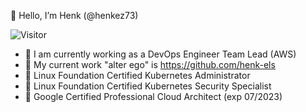 👋 Hello, I’m Henk (@henkez73)

![Visitor](https://visitor-badge.laobi.icu/badge?page_id=henkez73.repoName)

- 🔭 I am currently working as a DevOps Engineer Team Lead (AWS)
- 🔭 My current work "alter ego" is https://github.com/henk-els
- 🌱 Linux Foundation Certified Kubernetes Administrator
- 🌱 Linux Foundation Certified Kubernetes Security Specialist
- 🌱 Google Certified Professional Cloud Architect (exp 07/2023)

<!---
henkez73/henkez73 is a ✨ special ✨ repository because its `README.md` (this file) appears on your GitHub profile.
You can click the Preview link to take a look at your changes.
--->

